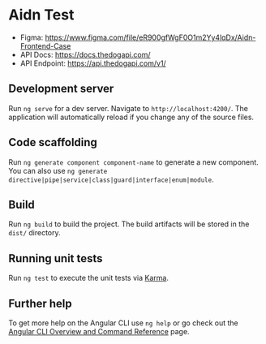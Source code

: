 # Aidn Test

- Figma: https://www.figma.com/file/eR900gfWgF0O1m2Yy4lqDx/Aidn-Frontend-Case
- API Docs: https://docs.thedogapi.com/
- API Endpoint: https://api.thedogapi.com/v1/

## Development server

Run `ng serve` for a dev server. Navigate to `http://localhost:4200/`. The application will automatically reload if you change any of the source files.

## Code scaffolding

Run `ng generate component component-name` to generate a new component. You can also use `ng generate directive|pipe|service|class|guard|interface|enum|module`.

## Build

Run `ng build` to build the project. The build artifacts will be stored in the `dist/` directory.

## Running unit tests

Run `ng test` to execute the unit tests via [Karma](https://karma-runner.github.io).

## Further help

To get more help on the Angular CLI use `ng help` or go check out the [Angular CLI Overview and Command Reference](https://angular.io/cli) page.
